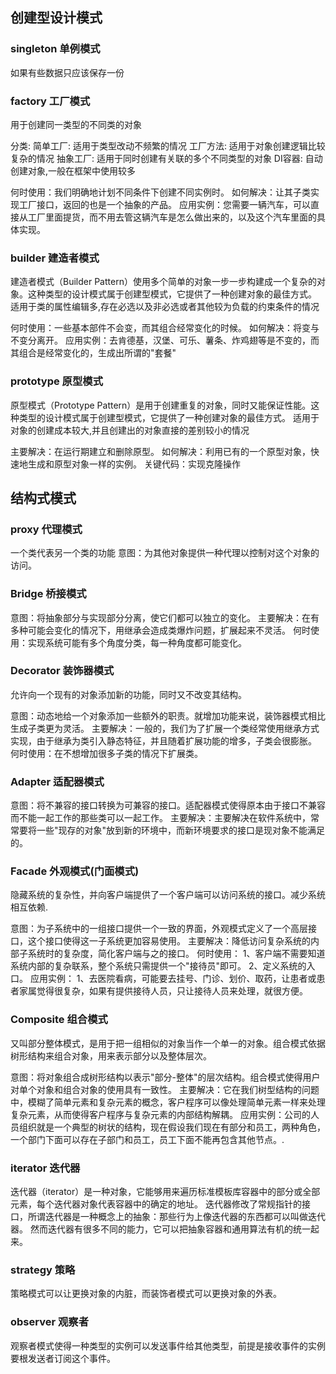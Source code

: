 
## 创建型设计模式
### singleton 单例模式
如果有些数据只应该保存一份

### factory 工厂模式
用于创建同一类型的不同类的对象

分类:
简单工厂: 适用于类型改动不频繁的情况
工厂方法: 适用于对象创建逻辑比较复杂的情况
抽象工厂: 适用于同时创建有关联的多个不同类型的对象
DI容器:  自动创建对象,一般在框架中使用较多

何时使用：我们明确地计划不同条件下创建不同实例时。
如何解决：让其子类实现工厂接口，返回的也是一个抽象的产品。
应用实例：您需要一辆汽车，可以直接从工厂里面提货，而不用去管这辆汽车是怎么做出来的，以及这个汽车里面的具体实现。

### builder 建造者模式
建造者模式（Builder Pattern）使用多个简单的对象一步一步构建成一个复杂的对象。这种类型的设计模式属于创建型模式，它提供了一种创建对象的最佳方式。
适用于类的属性编辑多,存在必选以及非必选或者其他较为负载的约束条件的情况

何时使用：一些基本部件不会变，而其组合经常变化的时候。
如何解决：将变与不变分离开。
应用实例：去肯德基，汉堡、可乐、薯条、炸鸡翅等是不变的，而其组合是经常变化的，生成出所谓的"套餐"

### prototype 原型模式
原型模式（Prototype Pattern）是用于创建重复的对象，同时又能保证性能。这种类型的设计模式属于创建型模式，它提供了一种创建对象的最佳方式。
适用于对象的创建成本较大,并且创建出的对象直接的差别较小的情况

主要解决：在运行期建立和删除原型。
如何解决：利用已有的一个原型对象，快速地生成和原型对象一样的实例。
关键代码：实现克隆操作


## 结构式模式
### proxy 代理模式
一个类代表另一个类的功能
意图：为其他对象提供一种代理以控制对这个对象的访问。


### Bridge 桥接模式
意图：将抽象部分与实现部分分离，使它们都可以独立的变化。
主要解决：在有多种可能会变化的情况下，用继承会造成类爆炸问题，扩展起来不灵活。
何时使用：实现系统可能有多个角度分类，每一种角度都可能变化。

### Decorator 装饰器模式
允许向一个现有的对象添加新的功能，同时又不改变其结构。

意图：动态地给一个对象添加一些额外的职责。就增加功能来说，装饰器模式相比生成子类更为灵活。
主要解决：一般的，我们为了扩展一个类经常使用继承方式实现，由于继承为类引入静态特征，并且随着扩展功能的增多，子类会很膨胀。
何时使用：在不想增加很多子类的情况下扩展类。

### Adapter 适配器模式
意图：将不兼容的接口转换为可兼容的接口。适配器模式使得原本由于接口不兼容而不能一起工作的那些类可以一起工作。
主要解决：主要解决在软件系统中，常常要将一些"现存的对象"放到新的环境中，而新环境要求的接口是现对象不能满足的。

### Facade 外观模式(门面模式)
隐藏系统的复杂性，并向客户端提供了一个客户端可以访问系统的接口。减少系统相互依赖.

意图：为子系统中的一组接口提供一个一致的界面，外观模式定义了一个高层接口，这个接口使得这一子系统更加容易使用。
主要解决：降低访问复杂系统的内部子系统时的复杂度，简化客户端与之的接口。
何时使用： 1、客户端不需要知道系统内部的复杂联系，整个系统只需提供一个"接待员"即可。 2、定义系统的入口。
应用实例： 1、去医院看病，可能要去挂号、门诊、划价、取药，让患者或患者家属觉得很复杂，如果有提供接待人员，只让接待人员来处理，就很方便。

### Composite 组合模式
又叫部分整体模式，是用于把一组相似的对象当作一个单一的对象。组合模式依据树形结构来组合对象，用来表示部分以及整体层次。

意图：将对象组合成树形结构以表示"部分-整体"的层次结构。组合模式使得用户对单个对象和组合对象的使用具有一致性。
主要解决：它在我们树型结构的问题中，模糊了简单元素和复杂元素的概念，客户程序可以像处理简单元素一样来处理复杂元素，从而使得客户程序与复杂元素的内部结构解耦。
应用实例：公司的人员组织就是一个典型的树状的结构，现在假设我们现在有部分和员工，两种角色，一个部门下面可以存在子部门和员工，员工下面不能再包含其他节点。.

### iterator 迭代器
迭代器（iterator）是一种对象，它能够用来遍历标准模板库容器中的部分或全部元素，每个迭代器对象代表容器中的确定的地址。
迭代器修改了常规指针的接口，所谓迭代器是一种概念上的抽象：那些行为上像迭代器的东西都可以叫做迭代器。
然而迭代器有很多不同的能力，它可以把抽象容器和通用算法有机的统一起来。

### strategy 策略
策略模式可以让更换对象的内脏，而装饰者模式可以更换对象的外表。

### observer 观察者
观察者模式使得一种类型的实例可以发送事件给其他类型，前提是接收事件的实例要根发送者订阅这个事件。


